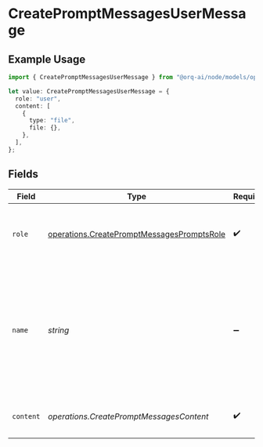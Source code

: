 # CreatePromptMessagesUserMessage

## Example Usage

```typescript
import { CreatePromptMessagesUserMessage } from "@orq-ai/node/models/operations";

let value: CreatePromptMessagesUserMessage = {
  role: "user",
  content: [
    {
      type: "file",
      file: {},
    },
  ],
};
```

## Fields

| Field                                                                                                                        | Type                                                                                                                         | Required                                                                                                                     | Description                                                                                                                  |
| ---------------------------------------------------------------------------------------------------------------------------- | ---------------------------------------------------------------------------------------------------------------------------- | ---------------------------------------------------------------------------------------------------------------------------- | ---------------------------------------------------------------------------------------------------------------------------- |
| `role`                                                                                                                       | [operations.CreatePromptMessagesPromptsRole](../../models/operations/createpromptmessagespromptsrole.md)                     | :heavy_check_mark:                                                                                                           | The role of the messages author, in this case `user`.                                                                        |
| `name`                                                                                                                       | *string*                                                                                                                     | :heavy_minus_sign:                                                                                                           | An optional name for the participant. Provides the model information to differentiate between participants of the same role. |
| `content`                                                                                                                    | *operations.CreatePromptMessagesContent*                                                                                     | :heavy_check_mark:                                                                                                           | The contents of the user message.                                                                                            |